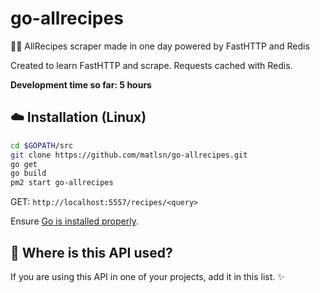 # go-allrecipes
🍳🌭 AllRecipes scraper made in one day powered by FastHTTP and Redis 

Created to learn FastHTTP and scrape. Requests cached with Redis.

**Development time so far: 5 hours**

## :cloud: Installation (Linux)

```sh
cd $GOPATH/src
git clone https://github.com/matlsn/go-allrecipes.git
go get
go build
pm2 start go-allrecipes
```

GET: `http://localhost:5557/recipes/<query>`

Ensure [Go is installed properly](https://golang.org/doc/install).

## :dizzy: Where is this API used?

If you are using this API in one of your projects, add it in this list. :sparkles:
